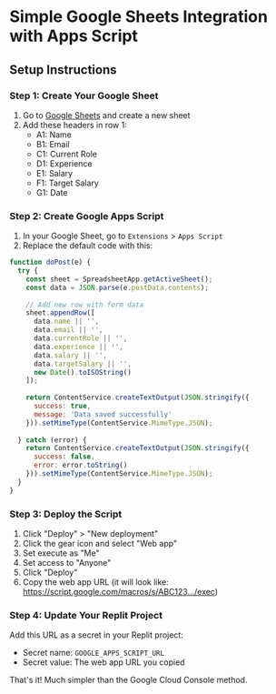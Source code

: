 # Simple Google Sheets Integration with Apps Script

## Setup Instructions

### Step 1: Create Your Google Sheet
1. Go to [Google Sheets](https://sheets.google.com) and create a new sheet
2. Add these headers in row 1:
   - A1: Name
   - B1: Email  
   - C1: Current Role
   - D1: Experience
   - E1: Salary
   - F1: Target Salary
   - G1: Date

### Step 2: Create Google Apps Script
1. In your Google Sheet, go to `Extensions` > `Apps Script`
2. Replace the default code with this:

```javascript
function doPost(e) {
  try {
    const sheet = SpreadsheetApp.getActiveSheet();
    const data = JSON.parse(e.postData.contents);
    
    // Add new row with form data
    sheet.appendRow([
      data.name || '',
      data.email || '',
      data.currentRole || '',
      data.experience || '',
      data.salary || '',
      data.targetSalary || '',
      new Date().toISOString()
    ]);
    
    return ContentService.createTextOutput(JSON.stringify({
      success: true,
      message: 'Data saved successfully'
    })).setMimeType(ContentService.MimeType.JSON);
    
  } catch (error) {
    return ContentService.createTextOutput(JSON.stringify({
      success: false,
      error: error.toString()
    })).setMimeType(ContentService.MimeType.JSON);
  }
}
```

### Step 3: Deploy the Script
1. Click "Deploy" > "New deployment"
2. Click the gear icon and select "Web app"
3. Set execute as "Me" 
4. Set access to "Anyone"
5. Click "Deploy"
6. Copy the web app URL (it will look like: https://script.google.com/macros/s/ABC123.../exec)

### Step 4: Update Your Replit Project
Add this URL as a secret in your Replit project:
- Secret name: `GOOGLE_APPS_SCRIPT_URL`
- Secret value: The web app URL you copied

That's it! Much simpler than the Google Cloud Console method.